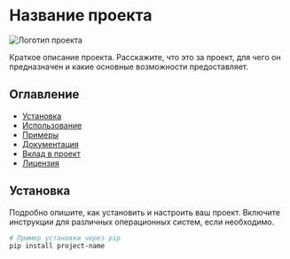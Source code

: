 # Название проекта

![Логотип проекта](https://raw.githubusercontent.com/username/repository/main/logo.png)

Краткое описание проекта. Расскажите, что это за проект, для чего он предназначен и какие основные возможности предоставляет.

## Оглавление
- [Установка](#установка)
- [Использование](#использование)
- [Примеры](#примеры)
- [Документация](#документация)
- [Вклад в проект](#вклад-в-проект)
- [Лицензия](#лицензия)

## Установка

Подробно опишите, как установить и настроить ваш проект. Включите инструкции для различных операционных систем, если необходимо.

```bash
# Пример установки через pip
pip install project-name
```
